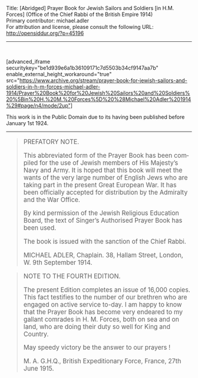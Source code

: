 <html>
<head></head>
<body>
Title: [Abridged] Prayer Book for Jewish Sailors and Soldiers [in H.M. Forces] (Office of the Chief Rabbi of the British Empire 1914)<br />
Primary contributor: michael.adler<br />
For attribution and license, please consult the following URL: <a href="http://opensiddur.org/?p=45196">http://opensiddur.org/?p=45196</a>
<p />
<hr />

&nbsp;

[advanced_iframe securitykey="be1d939e6a1b36109171c7d5503b34cf9147aa7b" enable_external_height_workaround="true" src="https://www.archive.org/stream/prayer-book-for-jewish-sailors-and-soldiers-in-h-m-forces-michael-adler-1914/Prayer%20Book%20for%20Jewish%20Sailors%20and%20Soldiers%20%5Bin%20H.%20M.%20Forces%5D%20%28Michael%20Adler%201914%29#page/n4/mode/2up"]

This work is in the Public Domain due to its having been published before January 1st 1924.

<hr />

<div class="english" lang="en" style="font-size: 1.2em;">
<blockquote>
PREFATORY NOTE.

This abbreviated form of the Prayer Book has been compiled for the use of Jewish members of His Majesty’s Navy and Army. It is hoped that this book will meet the wants of the very large number of English Jews who are taking part in the present Great European War. It has been officially accepted for distribution by the Admiralty and the War Office.

By kind permission of the Jewish Religious Education Board, the text of Singer’s Authorised Prayer Book has been used.

The book is issued with the sanction of the Chief Rabbi.

MICHAEL ADLER, Chaplain.
38, Hallam Street, London, W.
9th September 1914.
</blockquote>

<blockquote>
NOTE TO THE FOURTH EDITION.

The present Edition completes an issue of 16,000 copies. This fact testifies to the number of our brethren who are engaged on active service to-day. I am happy to know that the Prayer Book has become very endeared to my gallant comrades in H. M. Forces, both on sea and on land, who are doing their duty so well for King and Country.

May speedy victory be the answer to our prayers !

M. A.
G.H.Q., British Expeditionary Force, France,
27th June 1915.
</blockquote>
</div>

&nbsp;
</body>
</html>